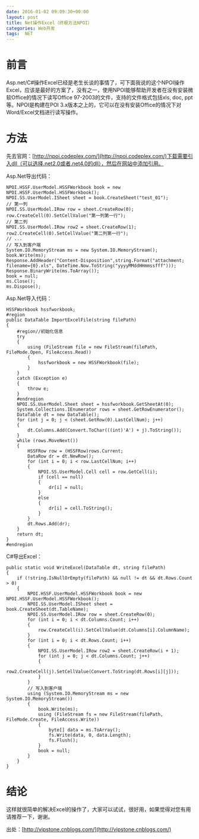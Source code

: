 ```yaml
---
date: 2016-01-02 09:09:30+00:00
layout: post
title: Net操作Excel（终极方法NPOI）
categories: Web开发
tags:  NET
---
```

前言
=====
Asp.net/C#操作Excel已经是老生长谈的事情了，可下面我说的这个NPOI操作Excel，应该是最好的方案了，没有之一，使用NPOI能够帮助开发者在没有安装微软Office的情况下读写Office 97-2003的文件，支持的文件格式包括xls, doc, ppt等。NPOI是构建在POI 3.x版本之上的，它可以在没有安装Office的情况下对Word/Excel文档进行读写操作。

方法
=====
先去官网：[http://npoi.codeplex.com/](http://npoi.codeplex.com/)下载需要引入dll（可以选择.net2.0或者.net4.0的dll），然后在网站中添加引用。

Asp.Net导出代码：

	NPOI.HSSF.UserModel.HSSFWorkbook book = new NPOI.HSSF.UserModel.HSSFWorkbook();
	NPOI.SS.UserModel.ISheet sheet = book.CreateSheet("test_01");
	// 第一列
	NPOI.SS.UserModel.IRow row = sheet.CreateRow(0);
	row.CreateCell(0).SetCellValue("第一列第一行");
	// 第二列
	NPOI.SS.UserModel.IRow row2 = sheet.CreateRow(1);
	row2.CreateCell(0).SetCellValue("第二列第一行");
	// ...
	// 写入到客户端  
	System.IO.MemoryStream ms = new System.IO.MemoryStream();
	book.Write(ms);
	Response.AddHeader("Content-Disposition",string.Format("attachment; filename={0}.xls", DateTime.Now.ToString("yyyyMMddHHmmssfff")));
	Response.BinaryWrite(ms.ToArray());
	book = null;
	ms.Close();
	ms.Dispose();

Asp.Net导入代码：

	HSSFWorkbook hssfworkbook;
	#region
	public DataTable ImportExcelFile(string filePath)
	{
    	#region//初始化信息
    	try
    	{
        	using (FileStream file = new FileStream(filePath, FileMode.Open, FileAccess.Read))
        	{
            	hssfworkbook = new HSSFWorkbook(file);
        	}
    	}
    	catch (Exception e)
    	{
        	throw e;
    	}
    	#endregion
    	NPOI.SS.UserModel.Sheet sheet = hssfworkbook.GetSheetAt(0);
    	System.Collections.IEnumerator rows = sheet.GetRowEnumerator();
    	DataTable dt = new DataTable();
		for (int j = 0; j < (sheet.GetRow(0).LastCellNum); j++)
    	{
        	dt.Columns.Add(Convert.ToChar(((int)'A') + j).ToString());
    	}
    	while (rows.MoveNext())
    	{
			HSSFRow row = (HSSFRow)rows.Current;
			DataRow dr = dt.NewRow();
			for (int i = 0; i < row.LastCellNum; i++)
			{
				NPOI.SS.UserModel.Cell cell = row.GetCell(i);
				if (cell == null)
				{
					dr[i] = null;
				}
				else
				{
					dr[i] = cell.ToString();  
				}
			}
			dt.Rows.Add(dr);
		}
		return dt;
	}
	#endregion

C#导出Excel：

	public static void WriteExcel(DataTable dt, string filePath)
	{
    	if (!string.IsNullOrEmpty(filePath) && null != dt && dt.Rows.Count > 0)
    	{
        	NPOI.HSSF.UserModel.HSSFWorkbook book = new NPOI.HSSF.UserModel.HSSFWorkbook();
        	NPOI.SS.UserModel.ISheet sheet = book.CreateSheet(dt.TableName);
        	NPOI.SS.UserModel.IRow row = sheet.CreateRow(0);
        	for (int i = 0; i < dt.Columns.Count; i++)
        	{
        		row.CreateCell(i).SetCellValue(dt.Columns[i].ColumnName);
        	}
        	for (int i = 0; i < dt.Rows.Count; i++)
        	{
        		NPOI.SS.UserModel.IRow row2 = sheet.CreateRow(i + 1);
            	for (int j = 0; j < dt.Columns.Count; j++)
            	{
               		row2.CreateCell(j).SetCellValue(Convert.ToString(dt.Rows[i][j]));
            	}	
        	}
        	// 写入到客户端  
        	using (System.IO.MemoryStream ms = new System.IO.MemoryStream())
        	{
            	book.Write(ms);
            	using (FileStream fs = new FileStream(filePath, FileMode.Create, FileAccess.Write))
            	{
               		byte[] data = ms.ToArray();
               		fs.Write(data, 0, data.Length);
               		fs.Flush();
            	}
            	book = null;
        	}
    	}
	}

结论
=====

这样就很简单的解决Excel的操作了，大家可以试试，很好用，如果觉得对您有用请推荐一下，谢谢。

出处：[http://vipstone.cnblogs.com/](http://vipstone.cnblogs.com/) 
